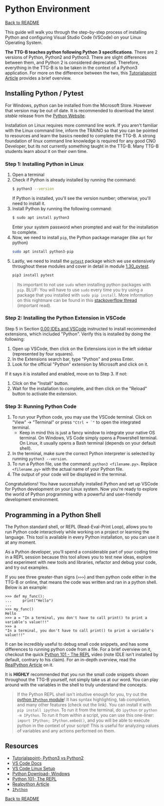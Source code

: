 # Python Environment

[Back to README](README.md)

This guide will walk you through the step-by-step process of installing Python and configuring Visual Studio Code (VSCode) on your Linux Operating System. 

**The TTG-B teaches python following Python 3 specifications**. There are 2 versions of Python, Python2 and Python3. There are slight differences between them, and Python 2 is considered deprecated. Therefore, everything in the TTG-B is to be taken in the context of a Python3 application. For more on the difference between the two, this [Tutorialspoint Article](https://www.tutorialspoint.com/python3/python3_whatisnew.htm) provides a brief overview.


## Installing Python / Pytest

For Windows, python can be installed from the Microsoft Store. However that version may be out of date. It is recommended to download the latest *stable* release from the [Python Website](https://www.python.org/downloads/windows/). 

Installation on Linux requires more command line work. If you aren't familiar with the Linux command line, inform the TRAINO so that you can be pointed to resources and learn the basics needed to complete the TTG-B. A strong foundation of linux command line knowledge is required for any good CNO Developer, but its not currently something taught in the TTG-B. Many TTG-B students learn about it on their own time.

### Step 1: Installing Python in Linux
1. Open a terminal
2. Check if Python is already installed by running the command:
    ```bash
    $ python3 --version
    ```
    If Python is installed, you'll see the version number; otherwise, you'll need to install it.
3. Install Python by running the following command:
    ```bash
    $ sudo apt install python3
    ```
    Enter your system password when prompted and wait for the installation to complete.
4. Now, we need to install `pip`, the Python package manager (like `apt` for python)
    ```bash
    sudo apt install python3-pip
    ```
5. Lastly, we need to install the [`pytest`](https://pypi.org/project/pytest/) package which we use extensively throughout these modules and cover in detail in module [1.30_pytest](../1.30_pytest/README.md). 
    ```bash
    pip3 install pytest
    ```
> Its important to not use `sudo` when installing python packages with `pip`. BLUF: You will have to use `sudo` every time you try using a package that you installed with `sudo pip install`.
> More information on this nightmare can be found in this [stackoverflow thread](https://stackoverflow.com/questions/29310688/sudo-pip-install-vs-pip-install-user) (important read).

### Step 2: Installing the Python Extension in VSCode
Step 5 in Section [0.00 IDEs and VSCode](../../0-fundamentals/0-introduction/0.00_IDEs_and_VSCode.md) instructed to install recommended extensions, which included "Python". Verify this is installed by doing the following:
1. Open up VSCode, then click on the Extensions icon in the left sidebar (represented by four squares).
2. In the Extensions search bar, type "Python" and press Enter.
3. Look for the official "Python" extension by Microsoft and click on it.

If it says it is installed and enabled, move on to Step 3. If not:
1. Click on the "Install" button.
2. Wait for the installation to complete, and then click on the "Reload" button to activate the extension.

### Step 3: Running Python Code
1. To run your Python code, you may use the VSCode terminal. Click on "View" &rarr; "Terminal" or press ``` "Ctrl + `" ``` to open the integrated terminal.
    - Keep in mind this is just a fancy window to integrate your native OS terminal. On Windows, VS Code simply opens a Powershell terminal. On Linux, it usually opens a Bash terminal (depends on your default shell).
2. In the terminal, make sure the correct Python interpreter is selected by running `python3 --version`.
3. To run a Python file, use the command: `python3 <filename.py>`. Replace `<filename.py>` with the actual name of your Python file.
4. The output of your code will be displayed in the terminal.

Congratulations! You have successfully installed Python and set up VSCode for Python development on your Linux system. Now you're ready to explore the world of Python programming with a powerful and user-friendly development environment.

## Programming in a Python Shell

The Python standard shell, or REPL (Read-Eval-Print Loop), allows you to run Python code interactively while working on a project or learning the language. This tool is available in every Python installation, so you can use it at any moment.

As a Python developer, you’ll spend a considerable part of your coding time in a REPL session because this tool allows you to test new ideas, explore and experiment with new tools and libraries, refactor and debug your code, and try out examples.

If you see three greater-than signs (`>>>`) and then python code either in the TTG-B or online, that means the code was written and ran in a python shell. Below is an example:
```python-repl
>>> def my_func(): 
...     print("Hello")
... 
>>> my_func()
Hello
>>> a = "In a terminal, you don't have to call print() to print a variable's value!!!"  
>>> a
"In a terminal, you don't have to call print() to print a variable's value!!!"
```

It can be incredibly useful to debug small code snippets, and has some differences to running python code from a file. For a brief overview on it, checkout the quick [Python 101 - The REPL](https://www.youtube.com/watch?v=ucllf6bDgnw) video (note IDLE isn't installed by default, contrary to his claim). For an in-depth overview, read the [RealPython Article](https://realpython.com/python-repl/) on it.

It is **HIGHLY** recommended that you run the small code snippets shown throughout the TTG-B yourself, not simply take us at our word. You can play around with the variables in the shell to truly understand the concepts.

> If the Python REPL shell isn't intuitive enough for you, try out the [python `IPython` module](https://pypi.org/project/ipython/)! It has syntax highlighting, tab completion, and many other features (check out the link).
> You can install it with `pip install ipython`. To run it from the terminal, do `ipython` or `python -m IPython`. To run it from within a script, you can use this one-liner: `import IPython; IPython.embed()`, and you will be able to execute python in the context of your script! This is useful for analyzing values of variables and any actions performed on them.

## Resources

- [Tutorialspoint- Python3 vs Python2](https://www.tutorialspoint.com/python3/python3_whatisnew.htm)
- [VS Code Docs](https://code.visualstudio.com/docs)
- [VS Code Linux Setup](https://code.visualstudio.com/docs/setup/linux)
- [Python Download- Windows](https://www.python.org/downloads/windows/)
- [Python 101- The REPL](https://www.youtube.com/watch?v=ucllf6bDgnw)
- [Realpython Article](https://realpython.com/python-repl/)
- [`IPython`](https://pypi.org/project/ipython/)

[Back to README](README.md)
